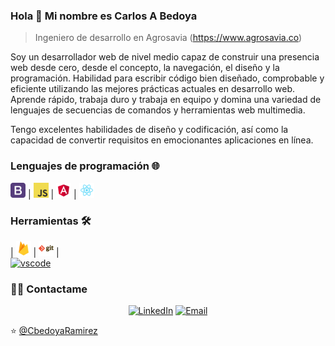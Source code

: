 ### Hola 👋 Mi nombre es Carlos A Bedoya
> Ingeniero de desarrollo en  Agrosavia (https://www.agrosavia.co)

<div>
 <p>
Soy un desarrollador web de nivel medio capaz de construir una presencia web desde cero, desde el concepto, la navegación, el diseño y la programación. Habilidad para escribir código bien diseñado, comprobable y eficiente utilizando las mejores prácticas actuales en desarrollo web. Aprende rápido, trabaja duro y trabaja en equipo y domina una variedad de lenguajes de secuencias de comandos y herramientas web multimedia.

Tengo excelentes habilidades de diseño y codificación, así como la capacidad de convertir requisitos en emocionantes aplicaciones en línea.
 </p>
</div>

### Lenguajes de programación 🌐

[<img src="https://raw.githubusercontent.com/github/explore/80688e429a7d4ef2fca1e82350fe8e3517d3494d/topics/bootstrap/bootstrap.png" alt="Bootstrap" width="24">](https://getbootstrap.com/) | 
[<img src="https://raw.githubusercontent.com/github/explore/80688e429a7d4ef2fca1e82350fe8e3517d3494d/topics/javascript/javascript.png" alt="jQuery" width="24">](https://jquery.com/) | 
[<img src="https://raw.githubusercontent.com/github/explore/80688e429a7d4ef2fca1e82350fe8e3517d3494d/topics/angular/angular.png" alt="jQuery" width="24">](https://jquery.com/) |
[<img src="https://raw.githubusercontent.com/github/explore/80688e429a7d4ef2fca1e82350fe8e3517d3494d/topics/react/react.png" alt="jQuery" width="24">](https://jquery.com/) 
 
### Herramientas 🛠️

| 
[<img src="https://raw.githubusercontent.com/github/explore/80688e429a7d4ef2fca1e82350fe8e3517d3494d/topics/firebase/firebase.png" alt="firebase" width="24">](https://firebase.google.com/) | 
[<img src="https://raw.githubusercontent.com/github/explore/80688e429a7d4ef2fca1e82350fe8e3517d3494d/topics/git/git.png" alt="Git" width="24">](https://git-scm.com/) |  
[<img src="https://upload.wikimedia.org/wikipedia/commons/thumb/2/2d/Visual_Studio_Code_1.18_icon.svg/1200px-Visual_Studio_Code_1.18_icon.svg.png" alt="vscode" width="24">](https://code.visualstudio.com/) 


<h3> 🤝🏻 Contactame </h3>

<p align="center">
<a href="https://www.linkedin.com/in/carlos-alberto-bedoya-ramirez/" target="_blank"><img alt="LinkedIn" src="https://img.shields.io/badge/LinkedIn-@carlosRamirez-blue?style=flat&logo=linkedin"></a>
<a href="mailto:bedoyacarlosalberto@gmail.com"><img alt="Email" src="https://img.shields.io/badge/Email-bedoyacarlosalberto@gmail.com-blue?style=flat&logo=gmail"></a>
</p>


⭐️ [@CbedoyaRamirez](https://github.com/CbedoyaRamirez)
